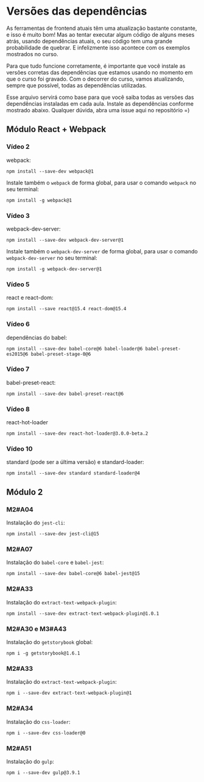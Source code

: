 # Versões das dependências

As ferramentas de frontend atuais têm uma atualização bastante constante, e isso é muito bom!
Mas ao tentar executar algum código de alguns meses atrás, usando dependências atuais, o seu
código tem uma grande probabilidade de quebrar. E infelizmente isso acontece com os exemplos mostrados no curso.

Para que tudo funcione corretamente, é importante que você instale as versões corretas das dependências
que estamos usando no momento em que o curso foi gravado. Com o decorrer do curso, vamos atualizando, sempre que
possível, todas as dependências utilizadas.

Esse arquivo servirá como base para que você saiba todas as versões das dependências instaladas em cada aula.
Instale as dependências conforme mostrado abaixo. Qualquer dúvida, abra uma issue aqui no repositório =)

## Módulo React + Webpack

### Vídeo 2

webpack:

```
npm install --save-dev webpack@1
```

Instale também o `webpack` de forma global, para usar o comando `webpack` no seu terminal:

```
npm install -g webpack@1
```

### Vídeo 3

webpack-dev-server:

```
npm install --save-dev webpack-dev-server@1
```

Instale também o `webpack-dev-server` de forma global, para usar o comando `webpack-dev-server` no seu terminal:

```
npm install -g webpack-dev-server@1
```

### Vídeo 5

react e react-dom:

```
npm install --save react@15.4 react-dom@15.4
```

### Vídeo 6

dependências do babel:

```
npm install --save-dev babel-core@6 babel-loader@6 babel-preset-es2015@6 babel-preset-stage-0@6
```

### Vídeo 7

babel-preset-react:

```
npm install --save-dev babel-preset-react@6
```

### Vídeo 8

react-hot-loader

```
npm install --save-dev react-hot-loader@3.0.0-beta.2
```

### Vídeo 10

standard (pode ser a última versão) e standard-loader:

```
npm install --save-dev standard standard-loader@4
```

## Módulo 2

### M2#A04

Instalação do `jest-cli`:

```
npm install --save-dev jest-cli@15
```

### M2#A07

Instalação do `babel-core` e `babel-jest`:

```
npm install --save-dev babel-core@6 babel-jest@15
```

### M2#A33

Instalação do `extract-text-webpack-plugin`:

```
npm install --save-dev extract-text-webpack-plugin@1.0.1
```

### M2#A30 e M3#A43

Instalação do `getstorybook` global:

```
npm i -g getstorybook@1.6.1
```

### M2#A33

Instalação do `extract-text-webpack-plugin`:

```
npm i --save-dev extract-text-webpack-plugin@1
```

### M2#A34

Instalação do `css-loader`:

```
npm i --save-dev css-loader@0
```

### M2#A51

Instalação do `gulp`:

```
npm i --save-dev gulp@3.9.1
```
